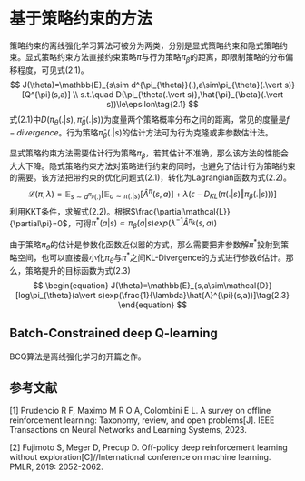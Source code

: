 # 基于策略约束的方法

策略约束的离线强化学习算法可被分为两类，分别是显式策略约束和隐式策略约束。显式策略约束方法直接约束策略$\pi$与行为策略$\pi_{\beta}$的距离，即限制策略的分布偏移程度，可见式(2.1)。
$$
J(\theta)=\mathbb{E}_{s\sim d^{\pi_{\theta}}(.),a\sim\pi_{\theta}(.\vert s)}[Q^{\pi}(s,a)] \\
s.t.\quad D(\pi_{\theta(.\vert s)},\hat{\pi}_{\beta}(.\vert s))\le\epsilon\tag{2.1}
$$
式(2.1)中$D(\pi_{\theta}(.\vert s),\hat{\pi}_{\beta}(.\vert s))$为度量两个策略概率分布之间的距离，常见的度量是$f-divergence$。行为策略$\hat{\pi}_{\beta}(.\vert s)$的估计方法可为行为克隆或非参数估计法。

显式策略约束方法需要估计行为策略$\pi_{\beta}$，若其估计不准确，那么该方法的性能会大大下降。隐式策略约束方法对策略进行约束的同时，也避免了估计行为策略约束的需要。该方法把带约束的优化问题式(2.1)，转化为Lagrangian函数为式(2.2)。
$$
\begin{equation}
\mathcal{L}(\pi,\lambda)=\mathbb{E}_{s\sim d^{\pi_{\beta}}(.)}[\mathbb{E}_{a\sim\pi(.\vert s)}[\hat{A}^{\pi}(s,a)]+\lambda(\epsilon-D_{KL}(\pi(.\vert s)\Vert\pi_{\beta}(.\vert s)))]\tag{2.2}
\end{equation}
$$
利用KKT条件，求解式(2.2)。根据$\frac{\partial\mathcal{L}}{\partial\pi}=0$，可得$\pi^{*}(a\vert s)\propto\pi_{\beta}(a\vert s)exp(\lambda^{-1}\hat{A}^{\pi_k}(s,a))$

由于策略$\pi_{\theta}$的估计是参数化函数近似器的方式，那么需要把非参数解$\pi^*$投射到策略空间，也可以直接最小化$\pi_{\theta}$与$\pi^*$之间KL-Divergence的方式进行参数$\theta$估计。那么，策略提升的目标函数为式(2.3)
$$
\begin{equation}
J(\theta)=\mathbb{E}_{s,a\sim\mathcal{D}}[log\pi_{\theta}(a\vert s)exp(\frac{1}{\lambda}\hat{A}^{\pi}(s,a))]\tag{2.3}
\end{equation}
$$


## Batch-Constrained deep Q-learning

BCQ算法是离线强化学习的开篇之作。



## 参考文献

[1] Prudencio R F, Maximo M R O A, Colombini E L. A survey on offline reinforcement learning: Taxonomy, review, and open problems[J]. IEEE Transactions on Neural Networks and Learning Systems, 2023.

[2] Fujimoto S, Meger D, Precup D. Off-policy deep reinforcement learning without exploration[C]//International conference on machine learning. PMLR, 2019: 2052-2062.